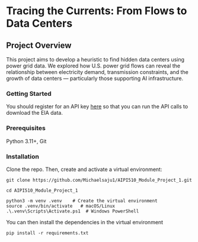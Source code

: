 # Tracing the Currents: From Flows to Data Centers

## Project Overview
This project aims to develop a heuristic to find hidden data centers using power grid data. We explored how U.S. power grid flows can reveal the relationship between electricity demand, transmission constraints, and the growth of data centers — particularly those supporting AI infrastructure.


### Getting Started
You should register for an API key [here](https://www.eia.gov/opendata/register.php) so that you can run the API calls to download the EIA data.


### Prerequisites
Python 3.11+, Git

### Installation
Clone the repo. Then, create and activate a virtual environment:

```
git clone https://github.com/Michaelsaju1/AIPI510_Module_Project_1.git

cd AIPI510_Module_Project_1

python3 -m venv .venv    # Create the virtual environment
source .venv/bin/activate   # macOS/Linux
.\.venv\Scripts\Activate.ps1  # Windows PowerShell
```

You can then install the dependencies in the virtual environment
```
pip install -r requirements.txt
```

